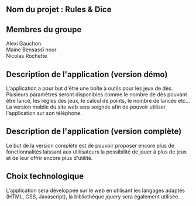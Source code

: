 ## Nom du projet : Rules & Dice  

## Membres du groupe   
Alexi Gauchon  
Maine Bensassï nour  
Nicolas Rochette  

## Description de l'application (version démo)  
L'application a pour but d'être une boîte à outils pour les jeux de dès.  
Plusieurs paramètres seront disponibles comme le nombre de dès pouvant être lancé, les régles des jeux, le calcul de points, le nombre de lancés etc...  
La version mobile du site web sera soignée afin de pouvoir utiliser l'application sur son téléphone.  


## Description de l'application (version complète)  
Le but de la version complète est de pouvoir proposer encore plus de fonctionnalités laissant aux utilisateurs la possibilité de jouer à plus de jeux et de leur offrir encore plus d'utilité. 


## Choix technologique  
L'application sera développée sur le web en utilisant les langages adaptés (HTML, CSS, Javascript), la bibliothèque jquery sera également utilisée.
